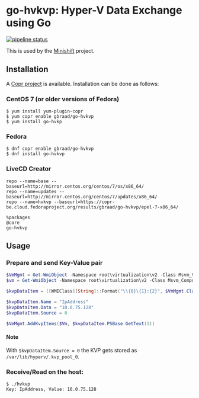 go-hvkvp: Hyper-V Data Exchange using Go
========================================

[![pipeline status](https://gitlab.com/gbraad/go-hvkvp/badges/master/pipeline.svg)](https://gitlab.com/gbraad/go-hvkvp/commits/master)

This is used by the [Minishift](https://github.com/minishift) project.


## Installation
A [Copr project](https://copr.fedorainfracloud.org/coprs/gbraad/go-hvkvp) is available. Installation can be done as follows:

### CentOS 7 (or older versions of Fedora)
```
$ yum install yum-plugin-copr 
$ yum copr enable gbraad/go-hvkvp
$ yum install go-hvkp
```

### Fedora
```
$ dnf copr enable gbraad/go-hvkvp
$ dnf install go-hvkvp
```

### LiveCD Creator
```
repo --name=base --baseurl=http://mirror.centos.org/centos/7/os/x86_64/
repo --name=updates --baseurl=http://mirror.centos.org/centos/7/updates/x86_64/
repo --name=hvkvp --baseurl=https://copr-be.cloud.fedoraproject.org/results/gbraad/go-hvkvp/epel-7-x86_64/

%packages
@core
go-hvkvp
```


## Usage

### Prepare and send Key-Value pair
```powershell
$VmMgmt = Get-WmiObject -Namespace root\virtualization\v2 -Class Msvm_VirtualSystemManagementService  
$vm = Get-WmiObject -Namespace root\virtualization\v2 -Class Msvm_ComputerSystem -Filter {ElementName = 'MyVM'}

$kvpDataItem = ([WMIClass][String]::Format("\\{0}\{1}:{2}", $VmMgmt.ClassPath.Server, $VmMgmt.ClassPath.NamespacePath, "Msvm_KvpExchangeDataItem")).CreateInstance()

$kvpDataItem.Name = "IpAddress"
$kvpDataItem.Data = "10.0.75.128"
$kvpDataItem.Source = 0

$VmMgmt.AddKvpItems($Vm, $kvpDataItem.PSBase.GetText(1))
```

#### Note
With `$kvpDataItem.Source = 0` the KVP gets stored as `/var/lib/hyperv/.kvp_pool_0`.


### Receive/Read on the host:
```
$ ./hvkvp
Key: IpAddress, Value: 10.0.75.128
```
